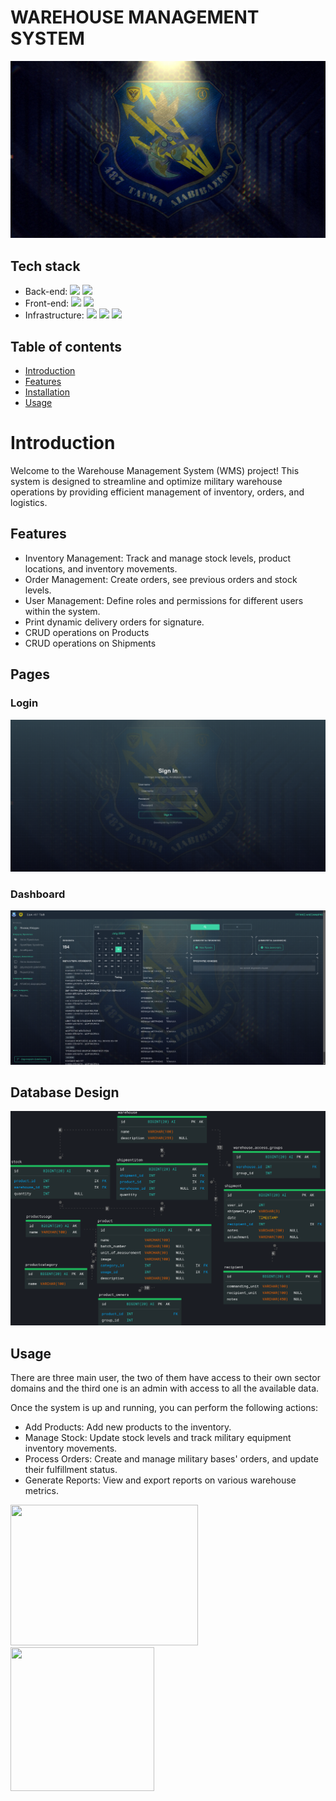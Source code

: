 # WAREHOUSE MANAGEMENT SYSTEM

![](https://raw.githubusercontent.com/rich-ter/army-warehouse-management-system/master/github_images/1920x1080.jpg)

## Tech stack

- Back-end:
  ![](https://img.shields.io/badge/-Python-informational?style=flat&logo=Python&logoColor=white&color=4AB197) ![](https://img.shields.io/badge/Django-informational?style=flat&logo=Django&logoColor=white&color=4AB197) <br>
- Front-end:
  ![](https://img.shields.io/badge/Bootstrap-informational?style=flat&logo=Bootstrap&logoColor=white&color=4AB197) ![](https://img.shields.io/badge/JavaScript-informational?style=flat&logo=JavaScript&logoColor=white&color=4AB197)
- Infrastructure:
  ![](https://img.shields.io/badge/Docker-informational?style=flat&logo=Docker&logoColor=white&color=4AB197) ![](https://img.shields.io/badge/Nginx-informational?style=flat&logo=Nginx&logoColor=white&color=4AB197) ![](https://img.shields.io/badge/-Gunicorn-informational?style=flat&logo=Gunicorn&logoColor=white&color=4AB197)

## Table of contents

- [Introduction](#introduction)
- [Features](#features)
- [Installation](#installation)
- [Usage](#usage)

# Introduction

Welcome to the Warehouse Management System (WMS) project! This system is designed to streamline and optimize military warehouse operations by providing efficient management of inventory, orders, and logistics.

## Features

- Inventory Management: Track and manage stock levels, product locations, and inventory movements.
- Order Management: Create orders, see previous orders and stock levels.
- User Management: Define roles and permissions for different users within the system.
- Print dynamic delivery orders for signature.
- CRUD operations on Products
- CRUD operations on Shipments

## Pages

### Login

![](https://raw.githubusercontent.com/rich-ter/army-warehouse-management-system/master/github_images/ΣΔΑ-Login.png)

### Dashboard

![](https://raw.githubusercontent.com/rich-ter/army-warehouse-management-system/master/github_images/dashboard.png)

## Database Design

![](https://raw.githubusercontent.com/rich-ter/army-warehouse-management-system/master/github_images/db_scheme_V3.png)

## Usage

There are three main user, the two of them have access to their own sector domains and the third one is an admin with access to all the available data.

Once the system is up and running, you can perform the following actions:

- Add Products: Add new products to the inventory.
- Manage Stock: Update stock levels and track military equipment inventory movements.
- Process Orders: Create and manage military bases' orders, and update their fulfillment status.
- Generate Reports: View and export reports on various warehouse metrics.

<img src="https://encrypted-tbn0.gstatic.com/images?q=tbn:ANd9GcQXy4gTMb9AtJU6L-RCPYC8WMWkJ8cjrVEWtg&s" width="300" height="225"> <img src="https://upload.wikimedia.org/wikipedia/commons/thumb/8/85/HellenicArmySeal.svg/1200px-HellenicArmySeal.svg.png" width="230" height="230">
